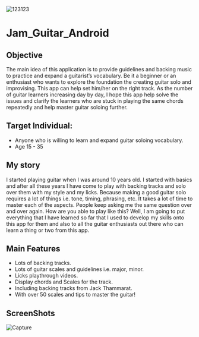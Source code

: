 ![123123](https://user-images.githubusercontent.com/43224388/88148416-2d2a5900-cbc4-11ea-947a-be79fa3d09db.PNG)

# Jam_Guitar_Android

## Objective
The main idea of this application is to provide guidelines and backing music to practice and expand a guitarist’s vocabulary. Be it a beginner or an enthusiast who wants to explore the foundation the creating guitar solo and improvising. This app can help set him/her on the right track. 
As the number of guitar learners increasing day by day, I hope this app help solve the issues and clarify the learners who are stuck in playing the same chords repeatedly and help master guitar soloing further.

## Target Individual:
-	Anyone who is willing to learn and expand guitar soloing vocabulary.
-	Age 15 - 35

## My story
I started playing guitar when I was around 10 years old. I started with basics and after all these years I have come to play with backing tracks and solo over them with my style and my licks. Because making a good guitar solo requires a lot of things i.e. tone, timing, phrasing, etc. It takes a lot of time to master each of the aspects. People keep asking me the same question over and over again. How are you able to play like this? Well, I am going to put everything that I have learned so far that I used to develop my skills onto this app for them and also to all the guitar enthusiasts out there who can learn a thing or two from this app.

## Main Features
-	Lots of backing tracks.
-	Lots of guitar scales and guidelines i.e. major, minor.
-	Licks playthrough videos.
-	Display chords and Scales for the track.
-	Including backing tracks from Jack Thammarat.
-	With over 50 scales and tips to master the guitar!

## ScreenShots
![Capture](https://user-images.githubusercontent.com/43224388/88147731-3a931380-cbc3-11ea-9b5d-2359a0d4ba99.PNG)

